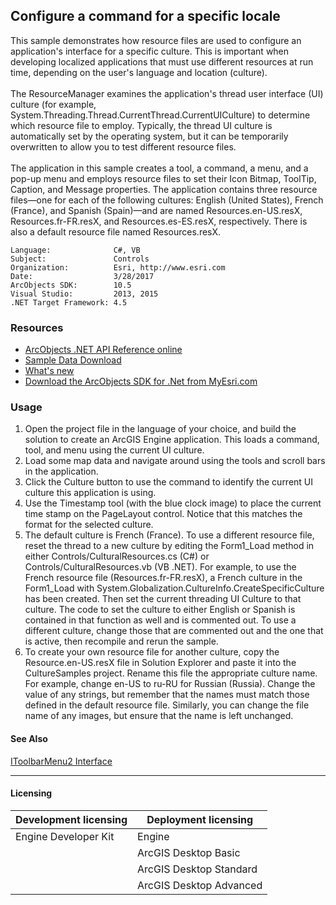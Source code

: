 ## Configure a command for a specific locale

  <div xmlns="http://www.w3.org/1999/xhtml" xmlns:my="http://schemas.microsoft.com/office/infopath/2003/myXSD/2006-02-10T23:25:53">This sample demonstrates how resource files are used to configure an application's interface for a specific culture. This is important when developing localized applications that must use different resources at run time, depending on the user's language and location (culture). </div>
  <div xmlns="http://www.w3.org/1999/xhtml" xmlns:my="http://schemas.microsoft.com/office/infopath/2003/myXSD/2006-02-10T23:25:53"> </div>
  <div xmlns="http://www.w3.org/1999/xhtml" xmlns:my="http://schemas.microsoft.com/office/infopath/2003/myXSD/2006-02-10T23:25:53">The ResourceManager examines the application's thread user interface (UI) culture (for example, System.Threading.Thread.CurrentThread.CurrentUICulture) to determine which resource file to employ. Typically, the thread UI culture is automatically set by the operating system, but it can be temporarily overwritten to allow you to test different resource files.</div>
  <div xmlns="http://www.w3.org/1999/xhtml" xmlns:my="http://schemas.microsoft.com/office/infopath/2003/myXSD/2006-02-10T23:25:53"> </div>
  <div xmlns="http://www.w3.org/1999/xhtml" xmlns:my="http://schemas.microsoft.com/office/infopath/2003/myXSD/2006-02-10T23:25:53">The application in this sample creates a tool, a command, a menu, and a pop-up menu and employs resource files to set their Icon Bitmap, ToolTip, Caption, and Message properties. The application contains three resource files—one for each of the following cultures: English (United States), French (France), and Spanish (Spain)—and are named Resources.en-US.resX, Resources.fr-FR.resX, and Resources.es-ES.resX, respectively. There is also a default resource file named Resources.resX. </div>  


<!-- TODO: Fill this section below with metadata about this sample-->
```
Language:              C#, VB
Subject:               Controls
Organization:          Esri, http://www.esri.com
Date:                  3/28/2017
ArcObjects SDK:        10.5
Visual Studio:         2013, 2015
.NET Target Framework: 4.5
```

### Resources

* [ArcObjects .NET API Reference online](http://desktop.arcgis.com/en/arcobjects/latest/net/webframe.htm)  
* [Sample Data Download](../../releases)  
* [What's new](http://desktop.arcgis.com/en/arcobjects/latest/net/webframe.htm#05247c04-bfd9-4e36-ae09-bc6e833c3b14.htm)  
* [Download the ArcObjects SDK for .Net from MyEsri.com](https://my.esri.com/)  

### Usage
1. Open the project file in the language of your choice, and build the solution to create an ArcGIS Engine application. This loads a command, tool, and menu using the current UI culture.   
1. Load some map data and navigate around using the tools and scroll bars in the application.  
1. Click the Culture button to use the command to identify the current UI culture this application is using.  
1. Use the Timestamp tool (with the blue clock image) to place the current time stamp on the PageLayout control. Notice that this matches the format for the selected culture.  
1. The default culture is French (France). To use a different resource file, reset the thread to a new culture by editing the Form1_Load method in either Controls/CulturalResources.cs (C#) or Controls/CulturalResources.vb (VB .NET). For example, to use the French resource file (Resources.fr-FR.resX), a French culture in the Form1_Load with System.Globalization.CultureInfo.CreateSpecificCulture has been created. Then set the current threading UI Culture to that culture. The code to set the culture to either English or Spanish is contained in that function as well and is commented out. To use a different culture, change those that are commented out and the one that is active, then recompile and rerun the sample.  
1. To create your own resource file for another culture, copy the Resource.en-US.resX file in Solution Explorer and paste it into the CultureSamples project. Rename this file the appropriate culture name. For example, change en-US to ru-RU for Russian (Russia). Change the value of any strings, but remember that the names must match those defined in the default resource file. Similarly, you can change the file name of any images, but ensure that the name is left unchanged.  







#### See Also  
[IToolbarMenu2 Interface](http://desktop.arcgis.com/search/?q=IToolbarMenu2%20Interface&p=0&language=en&product=arcobjects-sdk-dotnet&version=&n=15&collection=help)  


---------------------------------

#### Licensing  
| Development licensing | Deployment licensing | 
| ------------- | ------------- | 
| Engine Developer Kit | Engine |  
|  | ArcGIS Desktop Basic |  
|  | ArcGIS Desktop Standard |  
|  | ArcGIS Desktop Advanced |  


